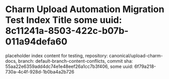 # Charm Upload Automation Migration Test Index Title some uuid: 8c11241a-8503-422c-b07b-011a94defa60
 placeholder index content for testing,  repository: canonical/upload-charm-docs,  branch: default-branch-content-conflicts,  commit sha: 55aa22e6359add4dc74e1e48eef26a1cc7b3f406,  some uuid: 6f79a218-730a-4c4f-928d-1b0ba4a2b726
